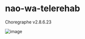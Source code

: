 # nao-wa-telerehab
Choregraphe v2.8.6.23

![image](https://user-images.githubusercontent.com/25258556/206674769-50bb4afe-edda-43dd-a268-e77dcbbd6df3.png)
